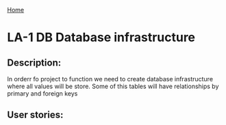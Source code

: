 [Home](../library_app_project.md)

# LA-1 DB Database infrastructure

## Description:

In orderr fo project to function we need to create database infrastructure where all values will be store. Some of this tables will have relationships by primary and foreign keys

## User stories:
